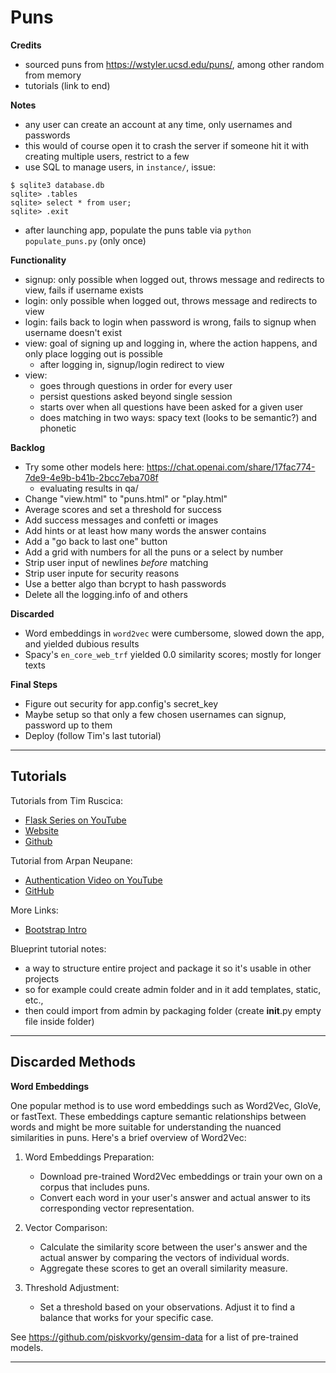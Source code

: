 # Puns

__Credits__
- sourced puns from https://wstyler.ucsd.edu/puns/, among other random from memory
- tutorials (link to end)

__Notes__
- any user can create an account at any time, only usernames and passwords
- this would of course open it to crash the server if someone hit it with creating multiple users, restrict to a few
- use SQL to manage users, in `instance/`, issue:
```
$ sqlite3 database.db
sqlite> .tables
sqlite> select * from user;
sqlite> .exit
```
- after launching app, populate the puns table via `python populate_puns.py` (only once)

__Functionality__
- signup: only possible when logged out, throws message and redirects to view, fails if username exists
- login: only possible when logged out, throws message and redirects to view
- login: fails back to login when password is wrong, fails to signup when username doesn't exist
- view: goal of signing up and logging in, where the action happens, and only place logging out is possible
  + after logging in, signup/login redirect to view
- view:
  + goes through questions in order for every user
  + persist questions asked beyond single session
  + starts over when all questions have been asked for a given user
  + does matching in two ways: spacy text (looks to be semantic?) and phonetic

__Backlog__
- Try some other models here: https://chat.openai.com/share/17fac774-7de9-4e9b-b41b-2bcc7eba708f
  + evaluating results in qa/
- Change "view.html" to "puns.html" or "play.html"
- Average scores and set a threshold for success
- Add success messages and confetti or images
- Add hints or at least how many words the answer contains
- Add a "go back to last one" button
- Add a grid with numbers for all the puns or a select by number
- Strip user input of newlines _before_ matching
- Strip user inpute for security reasons
- Use a better algo than bcrypt to hash passwords
- Delete all the logging.info of <SecureCookieSession> and others

__Discarded__
- Word embeddings in `word2vec` were cumbersome, slowed down the app, and yielded dubious results
- Spacy's `en_core_web_trf` yielded 0.0 similarity scores; mostly for longer texts

__Final Steps__
- Figure out security for app.config's secret_key
- Maybe setup so that only a few chosen usernames can signup, password up to them
- Deploy (follow Tim's last tutorial)

---

## Tutorials

Tutorials from Tim Ruscica: 
- [Flask Series on YouTube](https://www.youtube.com/@TechWithTim)
- [Website](https://www.techwithtim.net)
- [Github](https://github.com/techwithtim)

Tutorial from Arpan Neupane:
- [Authentication Video on YouTube](https://www.youtube.com/watch?v=71EU8gnZqZQ)
- [GitHub](https://github.com/arpanneupane19/Python-Flask-Authentication-Tutorial/blob/main/app.py)

More Links:
- [Bootstrap Intro](https://getbootstrap.com/docs/5.3/getting-started/introduction/)

Blueprint tutorial notes:
- a way to structure entire project and package it so it's usable in other projects
- so for example could create admin folder and in it add templates, static, etc.,
- then could import from admin by packaging folder (create __init__.py empty file inside folder)

---

## Discarded Methods

__Word Embeddings__

One popular method is to use word embeddings such as Word2Vec, GloVe, or fastText. These embeddings capture semantic relationships between words and might be more suitable for understanding the nuanced similarities in puns. Here's a brief overview of Word2Vec:

1. Word Embeddings Preparation:
    - Download pre-trained Word2Vec embeddings or train your own on a corpus that includes puns.
    - Convert each word in your user's answer and actual answer to its corresponding vector representation.

2. Vector Comparison:
    - Calculate the similarity score between the user's answer and the actual answer by comparing the vectors of individual words.
    - Aggregate these scores to get an overall similarity measure.

3. Threshold Adjustment:
    - Set a threshold based on your observations. Adjust it to find a balance that works for your specific case.

See https://github.com/piskvorky/gensim-data for a list of pre-trained models.

---